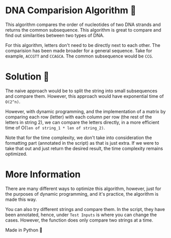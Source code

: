 # DNA Comparision Algorithm 🧬

This algorithm compares the order of nucleotides of two DNA strands and returns the common subsequence. This algorithm is great to compare and find out similarities between two types of DNA. 

For this algorithm, letters don't need to be directly next to each other. The comparision has been made broader for a general sequence. Take for example, `ACCGTT` and `CCAGCA`. The common subsequence would be `CCG`.

# Solution 🔮

The naive approach would be to split the string into small subsequences and compare them. However, this approach would have exponential time of `O(2^n)`. 

However, with dynamic programming, and the implementation of a matrix by comparing each row (letter) with each column per row (the rest of the letters in string 2), we can compare the letters directly, in a more efficient time of O(`len of string_1 * len of string_2)`. 

Note that for the time complexity, we don't take into consideration the formatting part (annotated in the script) as that is just extra. If we were to take that out and just return the desired result, the time complexity remains optimized.

# More Information
There are many different ways to optimize this algorithm, however, just for the purposes of dynamic programming, and it's practice, the algorithm is made this way.

You can also try different strings and compare them. In the script, they have been annotated, hence, under `Test Inputs` is where you can change the cases. However, the function does only compare two strings at a time. 

Made in Python 🐍
